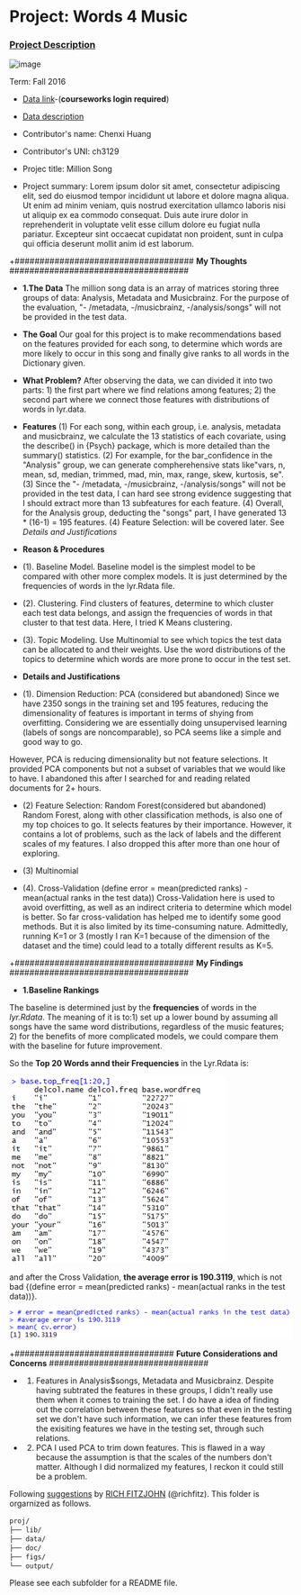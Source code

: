 # Project: Words 4 Music

### [Project Description](doc/Project4_desc.md)

![image](http://cdn.newsapi.com.au/image/v1/f7131c018870330120dbe4b73bb7695c?width=650)

Term: Fall 2016

+ [Data link](https://courseworks2.columbia.edu/courses/11849/files/folder/Project_Files?preview=763391)-(**courseworks login required**)
+ [Data description](doc/readme.html)
+ Contributor's name: Chenxi Huang
+ Contributor's UNI: ch3129

+ Projec title: Million Song
+ Project summary: Lorem ipsum dolor sit amet, consectetur adipiscing elit, sed do eiusmod tempor incididunt ut labore et dolore magna aliqua. Ut enim ad minim veniam, quis nostrud exercitation ullamco laboris nisi ut aliquip ex ea commodo consequat. Duis aute irure dolor in reprehenderit in voluptate velit esse cillum dolore eu fugiat nulla pariatur. Excepteur sint occaecat cupidatat non proident, sunt in culpa qui officia deserunt mollit anim id est laborum.


+#################################### **My Thoughts** ####################################

+ **1.The Data**
The million song data is an array of matrices storing three groups of data: Analysis, Metadata and Musicbrainz. For the purpose of the evaluation, "- /metadata, -/musicbrainz, -/analysis/songs" will not be provided in the test data. 

+ **The Goal**
Our goal for this project is to make recommendations based on the features provided for each song, to determine which words are more likely to occur in this song and finally give ranks to all words in the Dictionary given. 

+ **What Problem?**
After observing the data, we can divided it into two parts: 1) the first part where we find relations among features; 2) the second part where we connect those features with distributions of words in lyr.data.

+ **Features**
(1) For each song, within each group, i.e. analysis, metadata and musicbrainz, we calculate the 13 statistics of each covariate, using the describe() in {Psych} package, which is more detailed than the summary() statistics. 
(2) For example, for the bar_confidence in the "Analysis" group, we can generate compherehensive stats like"vars, n, mean, sd, median, trimmed, mad, min, max, range, skew, kurtosis, se".
(3) Since the "- /metadata, -/musicbrainz, -/analysis/songs" will not be provided in the test data, I can hard see strong evidence suggesting that I should extract more than 13 subfeatures for each feature. (4) Overall, for the Analysis group, deducting the "songs" part, I have generated 13 * (16-1) = 195 features.
(4) Feature Selection: will be covered later. See *Details and Justifications*

+ **Reason & Procedures**
+ (1). Baseline Model. 
Baseline model is the simplest model to be compared with other more complex models. It is just determined by the frequencies of words in the lyr.Rdata file.

+ (2). Clustering.
Find clusters of features, determine to which cluster each test data belongs, and assign the frequencies of words in that cluster to that test data. Here, I tried K Means clustering. 

+ (3). Topic Modeling. 
Use Multinomial to see which topics the test data can be allocated to and their weights. Use the word distributions of the topics to determine which words are more prone to occur in the test set. 

+ **Details and Justifications**
+ (1). Dimension Reduction: PCA (considered but abandoned)
Since we have 2350 songs in the training set and 195 features, reducing the dimensionality of features is important in terms of shying from overfitting. Considering we are essentially doing unsupervised learning (labels of songs are noncomparable), so PCA seems like a simple and good way to go. 

However, PCA is reducing dimensionality but not feature selections. It provided PCA components but not a subset of variables that we would like to have. I abandoned this after I searched for and reading related documents for 2+ hours.

+ (2) Feature Selection: Random Forest(considered but abandoned)
Random Forest, along with other classification methods, is also one of my top choices to go. It selects features by their importance. 
However, it contains a lot of problems, such as the lack of labels and the different scales of my features. I also dropped this after more than one hour of exploring. 

+ (3) Multinomial

+ (4). Cross-Validation (define error = mean(predicted ranks) - mean(actual ranks in the test data))
Cross-Validation here is used to avoid overfitting, as well as an indirect criteria to determine which model is better. 
So far cross-validation has helped me to identify some good methods. But it is also limited by its time-consuming nature. Admittedly, running K=1 or 3 (mostly I ran K=1 because of the dimension of the dataset and the time) could lead to a totally different results as K=5.


+#################################### **My Findings** ####################################

+ **1.Baseline Rankings**

The baseline is determined just by the **frequencies** of words in the *lyr.Rdata*. 
The meaning of it is to:1) set up a lower bound by assuming all songs have the same word distributions, regardless of the music features;
2) for the benefits of more complicated models, we could compare them with the baseline for future improvement.

So the **Top 20 Words annd their Frequencies** in the Lyr.Rdata is:

![image](https://github.com/TZstatsADS/Fall2016-proj4-CHuang0-0/blob/master/figs/fig1.png)

and after the Cross Validation, **the average error is 190.3119**, which is not bad {(define error = mean(predicted ranks) - mean(actual ranks in the test data))}.

![image](https://github.com/TZstatsADS/Fall2016-proj4-CHuang0-0/blob/master/figs/baseline_cv1.png)


+################################ **Future Considerations and Concerns** ################################

+ 1. Features in Analysis$songs, Metadata and Musicbrainz.
Despite having subtrated the features in these groups, I didn't really use them when it comes to training the set. 
I do have a idea of finding out the correlation between these features so that even in the testing set we don't have such information, we can infer these features from the exisiting features we have in the testing set, through such relations. 

+ 2. PCA
I used PCA to trim down features. This is flawed in a way because the assumption is that the scales of the numbers don't matter. Although I did normalized my features, I reckon it could still be a problem.

Following [suggestions](http://nicercode.github.io/blog/2013-04-05-projects/) by [RICH FITZJOHN](http://nicercode.github.io/about/#Team) (@richfitz). This folder is orgarnized as follows.

```
proj/
├── lib/
├── data/
├── doc/
├── figs/
└── output/
```

Please see each subfolder for a README file.
